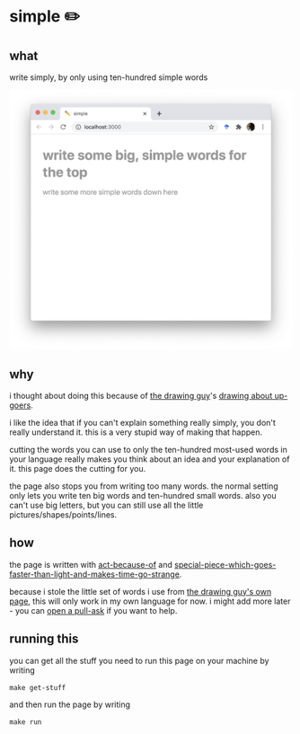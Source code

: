 # simple ✏️

## what

write simply, by only using ten-hundred simple words

![example](example.png)

## why

i thought about doing this because of [the drawing guy](https://xkcd.com/)'s [drawing about up-goers](https://xkcd.com/1133/).

i like the idea that if you can't explain something really simply, you don't really understand it. this is a very stupid way of making that happen.

cutting the words you can use to only the ten-hundred most-used words in your language really makes you think about an idea and your explanation of it. this page does the cutting for you.

the page also stops you from writing too many words. the normal setting only lets you write ten big words and ten-hundred small words. also you can't use big letters, but you can still use all the little pictures/shapes/points/lines.

## how

the page is written with [act-because-of](https://reactjs.org/) and [special-piece-which-goes-faster-than-light-and-makes-time-go-strange](https://tachyons.io/).

because i stole the little set of words i use from [the drawing guy's own page](https://xkcd.com/simplewriter/), this will only work in my own language for now. i might add more later - you can [open a pull-ask](https://github.com/harrisonpim/simple/pulls) if you want to help.

## running this

you can get all the stuff you need to run this page on your machine by writing

```
make get-stuff
```

and then run the page by writing

```
make run
```
